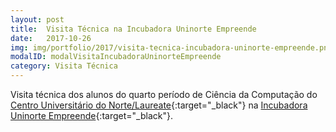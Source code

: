 ```yaml
---
layout: post
title:  Visita Técnica na Incubadora Uninorte Empreende
date:   2017-10-26
img: img/portfolio/2017/visita-tecnica-incubadora-uninorte-empreende.png
modalID: modalVisitaIncubadoraUninorteEmpreende
category: Visita Técnica
---
```

Visita técnica dos alunos do quarto período de Ciência da Computação do [Centro Universitário do Norte/Laureate][uninorte-laureate]{:target="_black"} na [Incubadora Uninorte Empreende][uninorte-empreende]{:target="_black"}.

[uninorte-laureate]: https://www.uninorte.com.br/
[uninorte-empreende]: https://www.facebook.com/uninorteempreende/
